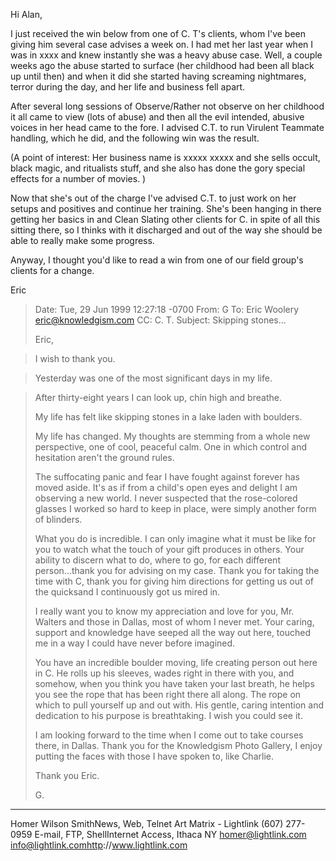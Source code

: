 
Hi Alan,

I just received the win below from one of C.  T's clients, whom
I've been giving him several case advises a week on.  I had met her
last year when I was in xxxx and knew instantly she was a heavy abuse
case.  Well, a couple weeks ago the abuse started to surface (her
childhood had been all black up until then) and when it did she
started having screaming nightmares, terror during the day, and her
life and business fell apart.

After several long sessions of Observe/Rather not observe on her
childhood it all came to view (lots of abuse) and then all the evil
intended, abusive voices in her head came to the fore.  I advised C.T.
to run Virulent Teammate handling, which he did, and the following win
was the result.

(A point of interest: Her business name is xxxxx xxxxx and she
sells occult, black magic, and ritualists stuff, and she also has done
the gory special effects for a number of movies.  )

Now that she's out of the charge I've advised C.T.  to just work
on her setups and positives and continue her training.  She's been
hanging in there getting her basics in and Clean Slating other clients
for C.  in spite of all this sitting there, so I thinks with it
discharged and out of the way she should be able to really make some
progress.

Anyway, I thought you'd like to read a win from one of our field
group's clients for a change.

Eric

>Date: Tue, 29 Jun 1999 12:27:18 -0700
>From: G
>To: Eric Woolery <eric@knowledgism.com>
>CC: C. T.
>Subject: Skipping stones...
>
>Eric,

>I wish to thank you.

>Yesterday was one of the most significant days in my life.  

>After thirty-eight years I can look up, chin high and breathe. 
>
>My life has felt like skipping stones in a lake laden with boulders.  
>
>My life has changed. My thoughts are stemming from a whole new
>perspective, one of cool, peaceful calm. One in which control and
>hesitation aren't the ground rules. 
>
>The suffocating panic and fear I have fought against forever has moved
>aside. It's as if from a child's open eyes and delight I am observing a
>new world. I never suspected that the rose-colored glasses I worked so
>hard to keep in place, were simply another form of blinders.   
>
>What you do is incredible. I can only imagine what it must be like for
>you to watch what the touch of your gift produces in others.  Your
>ability to discern what to do, where to go, for each different
>person...thank you for advising on my case.  Thank you for taking the
>time with C, thank you for giving him directions for getting us out
>of the quicksand I continuously got us mired in.
>
>I really want you to know my appreciation and love for you, Mr. Walters
>and those in Dallas, most of whom I never met.  Your caring, support and
>knowledge have seeped all the way out here, touched me in a way I could
>have never before imagined.
>
>You have an incredible boulder moving, life creating person out here in
>C. He rolls up his sleeves, wades right in there with you, and
>somehow, when you think you have taken your last breath, he helps you
>see the rope that has been right there all along. The rope on which to 
>pull yourself up and out with. His gentle, caring intention and
>dedication to his purpose is breathtaking. I wish you could see it.    
>
>I am looking forward to the time when I come out to take courses there,
>in Dallas.  Thank you for the Knowledgism Photo Gallery, I enjoy putting
>the faces with those I have spoken to, like Charlie.
>
>Thank you Eric.  
>
>G.

---

Homer Wilson SmithNews, Web, Telnet Art Matrix - Lightlink
(607) 277-0959    E-mail, FTP, ShellInternet Access, Ithaca NY
homer@lightlink.com    info@lightlink.comhttp://www.lightlink.com
